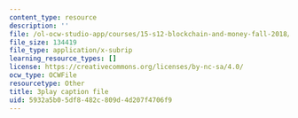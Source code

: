 ```yaml
---
content_type: resource
description: ''
file: /ol-ocw-studio-app/courses/15-s12-blockchain-and-money-fall-2018/5932a5b05df8482c809d4d207f4706f9_lPD9fx8fK1k.srt
file_size: 134419
file_type: application/x-subrip
learning_resource_types: []
license: https://creativecommons.org/licenses/by-nc-sa/4.0/
ocw_type: OCWFile
resourcetype: Other
title: 3play caption file
uid: 5932a5b0-5df8-482c-809d-4d207f4706f9
---
```

